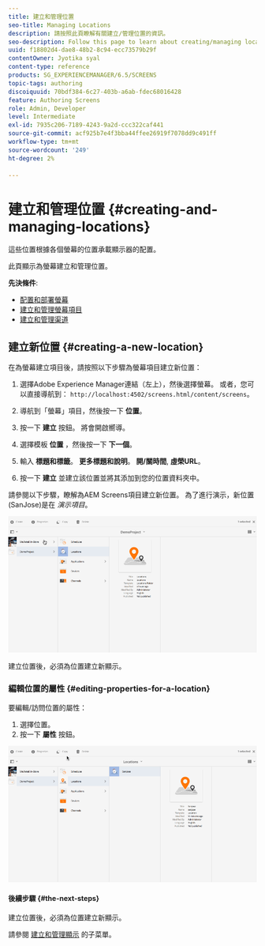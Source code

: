 ```yaml
---
title: 建立和管理位置
seo-title: Managing Locations
description: 請按照此頁瞭解有關建立/管理位置的資訊。
seo-description: Follow this page to learn about creating/managing locations.
uuid: f18802d4-dae8-48b2-8c94-ecc73579b29f
contentOwner: Jyotika syal
content-type: reference
products: SG_EXPERIENCEMANAGER/6.5/SCREENS
topic-tags: authoring
discoiquuid: 70bdf384-6c27-403b-a6ab-fdec68016428
feature: Authoring Screens
role: Admin, Developer
level: Intermediate
exl-id: 7935c206-7189-4243-9a2d-ccc322caf441
source-git-commit: acf925b7e4f3bba44ffee26919f7078dd9c491ff
workflow-type: tm+mt
source-wordcount: '249'
ht-degree: 2%

---
```


# 建立和管理位置 {#creating-and-managing-locations}

這些位置根據各個螢幕的位置承載顯示器的配置。

此頁顯示為螢幕建立和管理位置。

**先決條件**:

* [配置和部署螢幕](configuring-screens-introduction.md)
* [建立和管理螢幕項目](creating-a-screens-project.md)
* [建立和管理渠道](managing-channels.md)

## 建立新位置 {#creating-a-new-location}

在為螢幕建立項目後，請按照以下步驟為螢幕項目建立新位置：

1. 選擇Adobe Experience Manager連結（左上），然後選擇螢幕。 或者，您可以直接導航到： `http://localhost:4502/screens.html/content/screens`。
1. 導航到「螢幕」項目，然後按一下 **位置**。
1. 按一下 **建立** 按鈕。 將會開啟嚮導。
1. 選擇模板 **位置** ，然後按一下 **下一個**。

1. 輸入 **標題和標籤**。 **更多標題和說明**。 **開/關時間**, **虛榮URL**。

1. 按一下 **建立** 並建立該位置並將其添加到您的位置資料夾中。

請參閱以下步驟，瞭解為AEM Screens項目建立新位置。 為了進行演示，新位置(SanJose)是在 *演示項目*。

![player2](assets/player2.gif)

建立位置後，必須為位置建立新顯示。

### 編輯位置的屬性 {#editing-properties-for-a-location}

要編輯/訪問位置的屬性：

1. 選擇位置。
1. 按一下 **屬性** 按鈕。

![player3](assets/player3.gif)

#### 後續步驟 {#the-next-steps}

建立位置後，必須為位置建立新顯示。

請參閱 [建立和管理顯示](managing-displays.md) 的子菜單。
